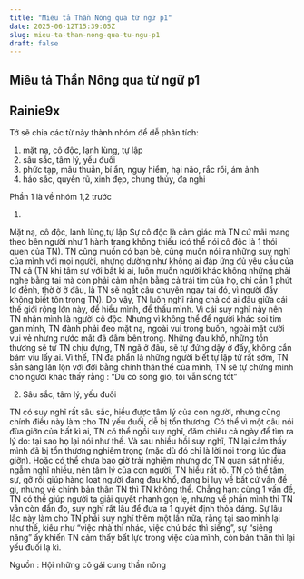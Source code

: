 ```yaml
---
title: "Miêu tả Thần Nông qua từ ngữ p1"
date: 2025-06-12T15:39:05Z
slug: mieu-ta-than-nong-qua-tu-ngu-p1
draft: false
---
```


## Miêu tả Thần Nông qua từ ngữ p1

## Rainie9x

Tớ sẽ chia các từ này thành nhóm để dễ phân tích: 
 
1. mặt nạ, cô độc, lạnh lùng, tự lập
2. sâu sắc, tâm lý, yếu đuối
3. phức tạp, mâu thuẫn, bí ẩn, nguy hiểm, hại não, rắc rối, ám ảnh
4. háo sắc, quyến rũ, xinh đẹp, chung thủy, đa nghi
 
Phần 1 là về nhóm 1,2 trước
 
1. 
Mặt nạ, cô độc, lạnh lùng,tự lập
Sự cô độc là cảm giác mà TN cứ mãi mang theo bên người như 1 hành trang không thiếu (có thể nói cô độc là 1 thói quen của TN). TN cũng muốn có bạn bè, cũng muốn nói ra những suy nghĩ của mình với mọi người, nhưng dường như không ai đáp ứng đủ yêu cầu của TN cả (TN khi tâm sự với bất kì ai, luôn muốn người khác không những phải nghe bằng tai mà còn phải cảm nhận bằng cả trái tim của họ, chỉ cần 1 phút lơ đễnh, thờ ờ ở đâu, là TN sẽ ngắt câu chuyện ngay tại đó, vì người đấy không biết tôn trọng TN). Do vậy, TN luôn nghĩ rằng chả có ai đâu giữa cái thế giới rộng lớn này, để hiểu mình, để thấu mình. Vì cái suy nghĩ này nên TN nhận mình là người cô độc. Nhưng vì không thể để người khác soi tim gan mình, TN đành phải đeo mặt nạ, ngoài vui trong buồn, ngoài mặt cười vui vẻ nhưng nước mắt đã đẫm bên trong. Những đau khổ, những tổn thương sẽ tự TN chịu đựng, TN ngã ở đâu, sẽ tự đứng dậy ở đấy, không cần bám víu lấy ai. Vì thế, TN đa phần là những người biết tự lập từ rất sớm, TN sẵn sàng lăn lộn với đời bằng chính thân thể của mình, TN sẽ tự chứng minh cho người khác thấy rằng : “Dù có sóng gió, tôi vẫn sống tốt”
 
2. Sâu sắc, tâm lý, yếu đuối
 
TN có suy nghĩ rất sâu sắc, hiểu được tâm lý của con người, nhưng cũng chính điều này làm cho TN yếu đuối, dễ bị tổn thương. Có thể vì một câu nói đùa giỡn của bất kì ai, TN có thể ngồi suy nghĩ, đăm chiêu cả ngày để tìm ra lý do: tại sao họ lại nói như thế. Và sau nhiều hồi suy nghĩ, TN lại cảm thấy mình đã bị tổn thương nghiêm trọng (mặc dù đó chỉ là lời nói trong lúc đùa giỡn). Hoặc có thể chưa bao giờ trải nghiệm nhưng do TN quan sát nhiều, ngẫm nghĩ nhiều, nên tâm lý của con người, TN hiểu rất rõ. TN có thể tâm sự, gỡ rối giúp hàng loạt người đang đau khổ, đang bi lụy về bất cứ vấn đề gì, nhưng về chính bản thân TN thì TN không thể. Chẳng hạn: cùng 1 vấn đề, TN có thể giúp người ta giải quyết nhanh gọn lẹ, nhưng về phần mình thì TN vẫn còn đắn đo, suy nghĩ rất lâu để đưa ra 1 quyết định thỏa đáng. Sự lâu lắc này làm cho TN phải suy nghĩ thêm một lần nữa, rằng tại sao mình lại như thế, kiểu như “việc nhà thì nhác, việc chú bác thì siêng”, sự “siêng năng” ấy khiến TN cảm thấy bất lực trong việc của mình, còn bản thân thì lại yếu đuối lạ kì.
 
Nguồn : Hội những cô gái cung thần nông